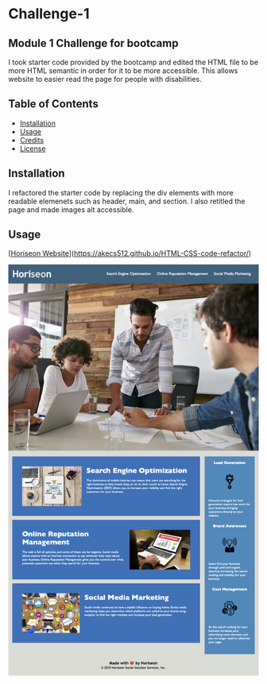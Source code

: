 # Challenge-1

## Module 1 Challenge for bootcamp

I took starter code provided by the bootcamp and edited the HTML file to be more HTML semantic in order for it to be more accessible.
This allows website to easier read the page for people with disabilities.

## Table of Contents

- [Installation](#installation)
- [Usage](#usage)
- [Credits](#credits)
- [License](#license)

## Installation

I refactored the starter code by replacing the div elements with more readable elemenets such as header, main, and section. I also retitled the page and made images alt accessible. 

## Usage
[[Horiseon Website](https://akecs512.github.io/Module-Challenge-1/Develop/index.html)](https://akecs512.github.io/HTML-CSS-code-refactor/)

![Horiseon Website](./Develop/assets/images/Horiseon%20Marketing.png)


